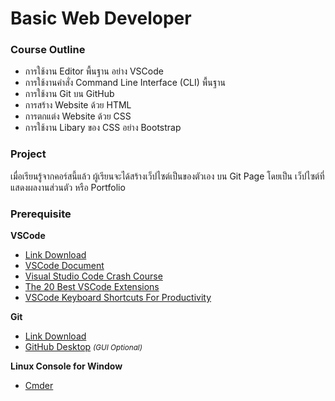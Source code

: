 # Basic Web Developer 

### Course Outline
- การใช้งาน Editor พื้นฐาน อย่าง VSCode
- การใช้งานคำสั่ง Command Line Interface (CLI) พื้นฐาน
- การใช้งาน Git บน GitHub
- การสร้าง Website ด้วย HTML
- การตกแต่ง Website ด้วย CSS
- การใช้งาน Libary ของ CSS อย่าง Bootstrap

### Project

เมื่อเรียนรู้จากคอร์สนี้แล้ว ผู้เรียนจะได้สร้างเว็ปไซต์เป็นของตัวเอง บน Git Page โดยเป็น เว็ปไซต์ที่แสดงผลงานส่วนตัว หรือ Portfolio

### Prerequisite

**VSCode**
- [Link Download](https://code.visualstudio.com/)
- [VSCode Document](https://code.visualstudio.com/docs/introvideos/basics)
- [Visual Studio Code Crash Course](https://www.youtube.com/watch?v=WPqXP_kLzpo)
- [The 20 Best VSCode  Extensions](https://x-team.com/blog/best-vscode-extensions/)
- [VSCode Keyboard Shortcuts For Productivity](https://www.youtube.com/watch?v=Xa5EU-qAv-I)

**Git**
- [Link Download](https://git-scm.com/downloads)
- [GitHub Desktop](https://desktop.github.com/) *<small>(GUI Optional)</small>*

**Linux Console for Window**
- [Cmder](https://cmder.net/)
